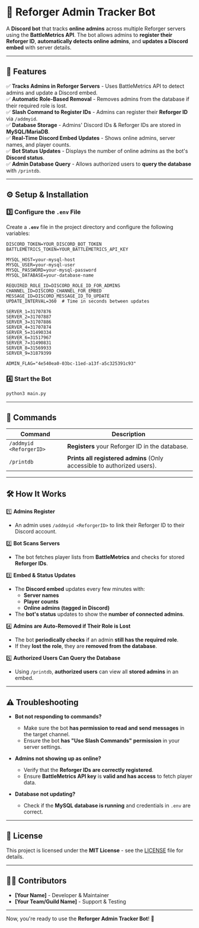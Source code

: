 # 🚀 Reforger Admin Tracker Bot

A **Discord bot** that tracks **online admins** across multiple Reforger servers using the **BattleMetrics API**. The bot allows admins to **register their Reforger ID**, **automatically detects online admins**, and **updates a Discord embed** with server details.

---

## 🔧 Features
✅ **Tracks Admins in Reforger Servers** - Uses BattleMetrics API to detect admins and update a Discord embed.  
✅ **Automatic Role-Based Removal** - Removes admins from the database if their required role is lost.  
✅ **Slash Command to Register IDs** - Admins can register their **Reforger ID** via `/addmyid`.  
✅ **Database Storage** - Admins' Discord IDs & Reforger IDs are stored in **MySQL/MariaDB**.  
✅ **Real-Time Discord Embed Updates** - Shows online admins, server names, and player counts.  
✅ **Bot Status Updates** - Displays the number of online admins as the bot's **Discord status**.  
✅ **Admin Database Query** - Allows authorized users to **query the database** with `/printdb`.  

---

## ⚙️ Setup & Installation

### 3️⃣ Configure the `.env` File  
Create a **`.env`** file in the project directory and configure the following variables:

```
DISCORD_TOKEN=YOUR_DISCORD_BOT_TOKEN
BATTLEMETRICS_TOKEN=YOUR_BATTLEMETRICS_API_KEY

MYSQL_HOST=your-mysql-host
MYSQL_USER=your-mysql-user
MYSQL_PASSWORD=your-mysql-password
MYSQL_DATABASE=your-database-name

REQUIRED_ROLE_ID=DISCORD_ROLE_ID_FOR_ADMINS
CHANNEL_ID=DISCORD_CHANNEL_FOR_EMBED
MESSAGE_ID=DISCORD_MESSAGE_ID_TO_UPDATE
UPDATE_INTERVAL=360  # Time in seconds between updates

SERVER_1=31707876
SERVER_2=31707887
SERVER_3=31707886
SERVER_4=31707874
SERVER_5=31490334
SERVER_6=31517967
SERVER_7=31490831
SERVER_8=31569933
SERVER_9=31879399

ADMIN_FLAG="4e540ea0-03bc-11ed-a13f-a5c325391c93"
```

### 4️⃣ Start the Bot
```sh
python3 main.py
```

---

## 📜 Commands

| Command        | Description |
|---------------|------------|
| `/addmyid <ReforgerID>` | **Registers** your Reforger ID in the database. |
| `/printdb` | **Prints all registered admins** (Only accessible to authorized users). |

---

## 🛠️ How It Works

1️⃣ **Admins Register**  
   - An admin uses `/addmyid <ReforgerID>` to link their Reforger ID to their Discord account.  

2️⃣ **Bot Scans Servers**  
   - The bot fetches player lists from **BattleMetrics** and checks for stored **Reforger IDs**.  

3️⃣ **Embed & Status Updates**  
   - The **Discord embed** updates every few minutes with:
     - **Server names**
     - **Player counts**
     - **Online admins (tagged in Discord)**
   - The **bot's status** updates to show the **number of connected admins**.

4️⃣ **Admins are Auto-Removed if Their Role is Lost**  
   - The bot **periodically checks** if an admin **still has the required role**.
   - If they **lost the role**, they are **removed from the database**.

5️⃣ **Authorized Users Can Query the Database**  
   - Using `/printdb`, **authorized users** can view all **stored admins** in an embed.

---

## ⚠️ Troubleshooting

- **Bot not responding to commands?**  
  - Make sure the bot **has permission to read and send messages** in the target channel.  
  - Ensure the bot **has "Use Slash Commands" permission** in your server settings.

- **Admins not showing up as online?**  
  - Verify that the **Reforger IDs are correctly registered**.  
  - Ensure **BattleMetrics API key** is **valid and has access** to fetch player data.

- **Database not updating?**  
  - Check if the **MySQL database is running** and credentials in `.env` are correct.  

---

## 📜 License

This project is licensed under the **MIT License** - see the [LICENSE](LICENSE) file for details.

---

## 👨‍💻 Contributors

- **[Your Name]** - Developer & Maintainer  
- **[Your Team/Guild Name]** - Support & Testing  

---

Now, you're ready to use the **Reforger Admin Tracker Bot**! 🚀
